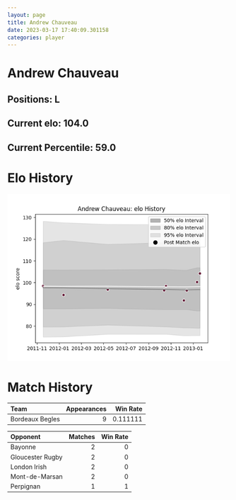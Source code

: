 ```yaml
---  
layout: page  
title: Andrew Chauveau  
date: 2023-03-17 17:40:09.301158  
categories: player  
---
```

# Andrew Chauveau

## Positions: L

## Current elo: 104.0

## Current Percentile: 59.0

# Elo History


![elo history](history_AndrewChauveau.png)
# Match History


| Team            |   Appearances |   Win Rate |
|:----------------|--------------:|-----------:|
| Bordeaux Begles |             9 |   0.111111 |

| Opponent         |   Matches |   Win Rate |
|:-----------------|----------:|-----------:|
| Bayonne          |         2 |          0 |
| Gloucester Rugby |         2 |          0 |
| London Irish     |         2 |          0 |
| Mont-de-Marsan   |         2 |          0 |
| Perpignan        |         1 |          1 |